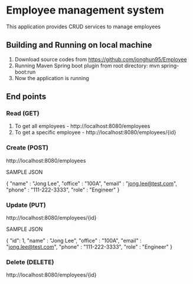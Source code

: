 # Employee management system
This application provides CRUD services to manage employees

## Building and Running on local machine 
1. Download source codes from https://github.com/jonghun95/Employee
2. Running Maven Spring boot plugin from root directory:  mvn spring-boot:run 
3. Now the application is running

## End points
### Read (GET)
1. To get all employees - http://localhost:8080/employees
2. To get a specific employee - http://localhost:8080/employees/{id}
### Create (POST)
http://localhost:8080/employees

SAMPLE JSON

{
    "name" : "Jong Lee",
    "office" : "100A",
    "email" : "jong.lee@test.com",
    "phone" : "111-222-3333",
    "role" : "Engineer"
}

### Update (PUT)
http://localhost:8080/employees/{id}

SAMPLE JSON

{
    "id": 1,
    "name" : "Jong Lee",
    "office" : "100A",
    "email" : "jong.lee@test.com",
    "phone" : "111-222-3333",
    "role" : "Engineer"
}

### Delete (DELETE)
http://localhost:8080/employees/{id}


